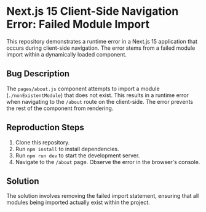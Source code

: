 # Next.js 15 Client-Side Navigation Error: Failed Module Import

This repository demonstrates a runtime error in a Next.js 15 application that occurs during client-side navigation. The error stems from a failed module import within a dynamically loaded component.

## Bug Description

The `pages/about.js` component attempts to import a module (`./nonExistentModule`) that does not exist.  This results in a runtime error when navigating to the `/about` route on the client-side. The error prevents the rest of the component from rendering.

## Reproduction Steps

1. Clone this repository.
2. Run `npm install` to install dependencies.
3. Run `npm run dev` to start the development server.
4. Navigate to the `/about` page. Observe the error in the browser's console.

## Solution

The solution involves removing the failed import statement, ensuring that all modules being imported actually exist within the project.
